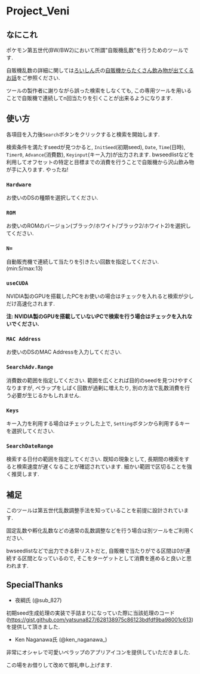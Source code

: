 # Project_Veni

## なにこれ
ポケモン第五世代(BW/BW2)において所謂"自販機乱数"を行うためのツールです.

自販機乱数の詳細に関しては[ろいしん](https://twitter.com/Blastoise_X)氏の[自販機からたくさん飲み物が出てくるお話](https://blastoise-x.hatenablog.com/entry/vending-machine-rng)をご参照ください.

ツールの製作者に謝りながら誤った検索をしなくても, この専用ツールを用いることで自販機で連続してn回当たりを引くことが出来るようになります.


## 使い方
各項目を入力後`Search`ボタンをクリックすると検索を開始します. 

検索条件を満たすseedが見つかると, `InitSeed`(初期seed), `Date`, `Time`(日時), `Timer0`, `Advance`(消費数), `Keyinput`(キー入力)が出力されます. bwseedlistなどを利用してオフセットの特定と目標までの消費を行うことで自販機から沢山飲み物が手に入ります. やったね!

### `Hardware`
お使いのDSの種類を選択してください.

### `ROM`
お使いのROMのバージョン(ブラック/ホワイト/ブラック2/ホワイト2)を選択してください.

### `N=`
自動販売機で連続して当たりを引きたい回数を指定してください. (min:5/max:13)

### `useCUDA`
NVIDIA製のGPUを搭載したPCをお使いの場合はチェックを入れると検索が少しだけ高速化されます.

**注: NVIDIA製のGPUを搭載していないPCで検索を行う場合はチェックを入れないでください.**

### `MAC Address`
お使いのDSのMAC Addressを入力してください.

### `SearchAdv.Range`
消費数の範囲を指定してください. 範囲を広くとれば目的のseedを見つけやすくなりますが, ペラップをしばく回数が過剰に増えたり, 別の方法で乱数消費を行う必要が生じるかもしれません.

### `Keys`
キー入力を利用する場合はチェックした上で, `Setting`ボタンから利用するキーを選択してください.

### `SearchDateRange`
検索する日付の範囲を指定してください. 既知の現象として, 長期間の検索をすると検索速度が遅くなることが確認されています. 細かい範囲で区切ることを強く推奨します.

## 補足
このツールは第五世代乱数調整手法を知っていることを前提に設計されています. 

固定乱数や孵化乱数などの通常の乱数調整などを行う場合は別ツールをご利用ください.

bwseedlistなどで出力できる針リストだと, 自販機で当たりがでる区間は0が連続する区間となっているので, そこをターゲットとして消費を進めると良いと思われます.

## SpecialThanks
- 夜綱氏 (@sub_827)

初期seed生成処理の実装で手詰まりになっていた際に当該処理のコード(https://gist.github.com/yatsuna827/628138975c86123bdfdf9ba98001c613) を提供して頂きました. 

- Ken Naganawa氏 (@ken_naganawa_)

非常にオシャレで可愛いペラップのアプリアイコンを提供していただきました. 

この場をお借りして改めて御礼申し上げます.
